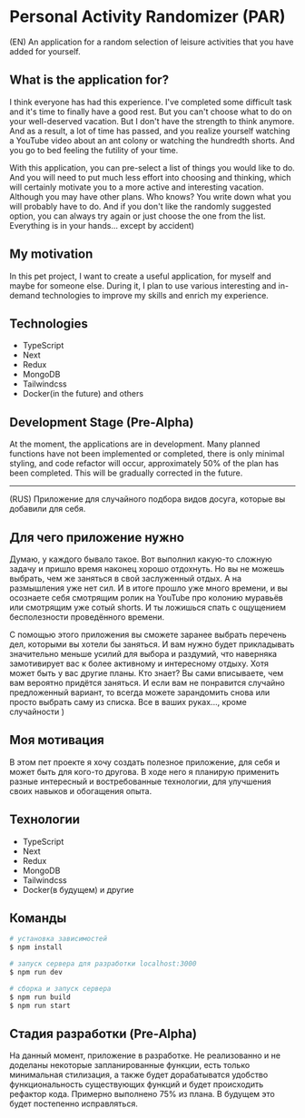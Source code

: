 # Personal Activity Randomizer (PAR)

(EN)
An application for a random selection of leisure activities that you have added for yourself.

## What is the application for?

I think everyone has had this experience. I've completed some difficult task and it's time to finally have a good rest. But you can't choose what to do on your well-deserved vacation. But I don't have the strength to think anymore. And as a result, a lot of time has passed, and you realize yourself watching a YouTube video about an ant colony or watching the hundredth shorts. And you go to bed feeling the futility of your time.

With this application, you can pre-select a list of things you would like to do. And you will need to put much less effort into choosing and thinking, which will certainly motivate you to a more active and interesting vacation. Although you may have other plans. Who knows? You write down what you will probably have to do. And if you don't like the randomly suggested option, you can always try again or just choose the one from the list. Everything is in your hands... except by accident)

## My motivation

In this pet project, I want to create a useful application, for myself and maybe for someone else.
During it, I plan to use various interesting and in-demand technologies to improve my skills and enrich my experience.

## Technologies

- TypeScript
- Next
- Redux
- MongoDB
- Tailwindcss
- Docker(in the future)
  and others

## Development Stage (Pre-Alpha)

At the moment, the applications are in development. Many planned functions have not been implemented or completed, there is only minimal styling, and code refactor will occur, approximately 50% of the plan has been completed. This will be gradually corrected in the future.

---

(RUS)
Приложение для случайного подбора видов досуга, которые вы добавили для себя.

## Для чего приложение нужно

Думаю, у каждого бывало такое. Вот выполнил какую-то сложную задачу и пришло время наконец хорошо отдохнуть. Но вы не можешь выбрать, чем же заняться в свой заслуженный отдых. А на размышления уже нет сил. И в итоге прошло уже много времени, и вы осознаете себя смотрящим ролик на YouTube про колонию муравьёв или смотрящим уже сотый shorts. И ты ложишься спать с ощущением бесполезности проведённого времени.

С помощью этого приложения вы сможете заранее выбрать перечень дел, которыми вы хотели бы заняться. И вам нужно будет прикладывать значительно меньше усилий для выбора и раздумий, что наверняка замотивирует вас к более активному и интересному отдыху. Хотя может быть у вас другие планы. Кто знает? Вы сами вписываете, чем вам вероятно придётся заняться. И если вам не понравится случайно предложенный вариант, то всегда можете зарандомить снова или просто выбрать саму из списка. Все в ваших руках..., кроме случайности )

## Моя мотивация

В этом пет проекте я хочу создать полезное приложение, для себя и может быть для кого-то другова.
В ходе него я планирую применить разные интересный и востребованные технологии, для улучшения своих навыков и обогащения опыта.

## Технологии

- TypeScript
- Next
- Redux
- MongoDB
- Tailwindcss
- Docker(в будущем)
  и другие

## Команды

```bash
# установка зависимостей
$ npm install

# запуск сервера для разработки localhost:3000
$ npm run dev

# сборка и запуск сервера
$ npm run build
$ npm run start
```

## Стадия разработки (Pre-Alpha)

На данный момент, приложение в разработке. Не реализованно и не доделаны некоторые запланированные функции, есть только минимальная стилизация, а также будет дорабатыватся удобство функциональность существующих функций и будет происходить рефактор кода. Примерно выполнено 75% из плана. В будущем это будет постепенно исправляться.
